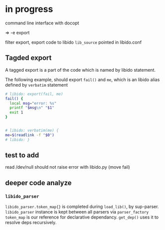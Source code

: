 # in progress

command line interface with docopt

=> -e export

filter export, export code to libido `lib_source` pointed in libido.conf


## Tagded export

A tagged export is a part of the code which is named by libido statement.

The following example, should export `fail()` and `me`, which is an libido alias defined by `verbatim` statement

~~~bash
# libido: export(fail, me)
fail() {
  local msg="error: %s"
  printf "$msg\n" "$1"
  exit 1
}


# libido: verbatim(me) {
me=$(readlink -f "$0")
# libido: }
~~~

## test to add

read /dev/null should not raise error with libido.py (move fail)

## deeper code analyze

### `libido_parser`
`libido_parser.token_map{}` is completed during `load_lib()`, by sup-parser.
`libido_parser` instance is kept between all parsers via `parser_factory`
`token_map` is our reference for declarative dependancy. `get_dep()` uses it to resolve deps recursively.
